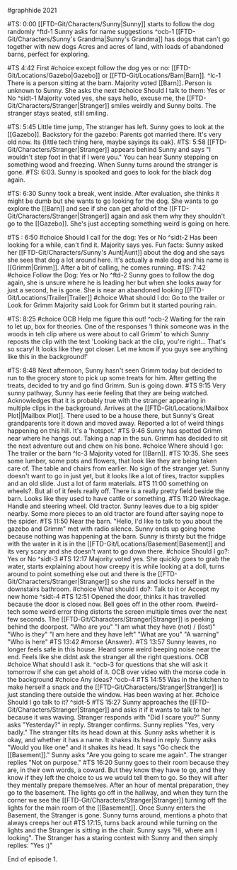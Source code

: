 #graphhide 
2021

#TS: 0:00
[[FTD-Git/Characters/Sunny|Sunny]] starts to follow the dog randomly ^ftd-1
Sunny asks for name suggestions ^ocb-1
[[FTD-Git/Characters/Sunny's Grandma|Sunny's Grandma]] has dogs that can't go together with new dogs
Acres and acres of land, with loads of abandoned barns, perfect for exploring. 

#TS 4:42
First #choice except follow the dog yes or no: [[FTD-Git/Locations/Gazebo|Gazebo]] or [[FTD-Git/Locations/Barn|Barn]]. ^lc-1
There is a person sitting at the barn. 
Majority voted [[Barn]]. Person is unknown to Sunny. She asks the next #choice Should I talk to them: Yes or No ^sidt-1
Majority voted yes, she says hello, excuse me, the [[FTD-Git/Characters/Stranger|Stranger]] smiles weirdly and Sunny bolts. The stranger stays seated, still smiling.

#TS: 5:45
Little time jump, The stranger has left. Sunny goes to look at the [[Gazebo]]. 
Backstory for the gazebo: Parents got married there. It's very old now. Its {little tech thing here, maybe sayings its oak}. #TS: 5:58 [[FTD-Git/Characters/Stranger|Stranger]] appears behind Sunny and says "I wouldn't step foot in that if I were you." You can hear Sunny stepping on something wood and freezing. When Sunny turns around the stranger is gone. #TS: 6:03. Sunny is spooked and goes to look for the black dog again.

#TS: 6:30
Sunny took a break, went inside. After evaluation, she thinks it might be dumb but she wants to go looking for the dog. She wants to go explore the [[Barn]] and see if she can get ahold of the [[FTD-Git/Characters/Stranger|Stranger]] again and ask them why they shouldn't go to the [[Gazebo]]. She's just accepting something weird is going on here.

#TS : 6:50
#choice Should I call for the dog: Yes or No ^sidt-2
Has been looking for a while, can't find it. Majority says yes. Fun facts: Sunny asked her [[FTD-Git/Characters/Sunny's Aunt|Aunt]] about the dog and she says she sees that dog a lot around here. It's actually a male dog and his name is [[Grimm|Grimm]]. After a bit of calling, he comes running.
#TS: 7:42
#choice Follow the Dog: Yes or No ^ftd-2
Sunny goes to follow the dog again, she is unsure where he is leading her but when she looks away for just a second, he is gone. She is near an abandoned looking [[FTD-Git/Locations/Trailer|Trailer]]
#choice What should I do: Go to the trailer or Look for Grimm
Majority said Look for Grimm but it started pouring rain. 

#TS: 8:25
#choice OCB Help me figure this out! ^ocb-2
Waiting for the rain to let up, box for theories. One of the responses 'I think someone was in the woods in teh clip where us were about to call Grimm' to which Sunny reposts the clip with the text 'Looking back at the clip, you're right... That's so scary! It looks like they got closer. Let me know if you guys see anything like this in the background!'

#TS: 8:48
Next afternoon, Sunny hasn't seen Grimm today but decided to run to the grocery store to pick up some treats for him. After getting the treats, decided to try and go find Grimm. Sun is going down.
#TS 9:15
Very sunny pathway, Sunny has eerie feeling that they are being watched. Acknowledges that it is probably true with the stranger appearing in multiple clips in the background. 
Arrives at the [[FTD-Git/Locations/Mailbox Plot||Mailbox Plot]]. There used to be a house there, but Sunny's Great grandparents tore it down and moved away. Reported a lot of weird things happening on this hill. It's a 'hotspot.'
#TS 9:46
Sunny has spotted Grimm near where he hangs out. Taking a nap in the sun. Grimm has decided to sit the next adventure out and chew on his bone. 
#choice Where should I go: The trailer or the barn ^lc-3
Majority voted for [[Barn]]. #TS 10:35. She sees some lumber, some pots and flowers, that look like they are being taken care of. The table and chairs from earlier. No sign of the stranger yet. Sunny doesn't want to go in just yet, but it looks like a lot of tires, tractor supplies and an old slide. Just a lot of farm materials. #TS 11:00 something on wheels?. But all of it feels really off.
There is a really pretty field beside the barn. Looks like they used to have cattle or something.
#TS 11:20 Wreckage. Handle and steering wheel. Old tractor. 
Sunny leaves due to a big spider nearby.
Some more pieces to an old tractor are found after saying nope to the spider.
#TS 11:50 Near the barn. "Hello, I'd like to talk to you about the gazebo and Grimm" met with radio silence.
Sunny ends up going home because nothing was happening at the barn. Sunny is thirsty but the fridge with the water in it is in the [[FTD-Git/Locations/Basement|Basement]] and its very scary and she doesn't want to go down there. 
#choice Should I go?: Yes or No ^sidt-3
#TS 12:17 Majority voted yes. She quickly goes to grab the water, starts explaining about how creepy it is while looking at a doll, turns around to point something else out and there is the [[FTD-Git/Characters/Stranger|Stranger]] so she runs and locks herself in the downstairs bathroom. 
#choice What should I do?: Talk to it or Accept my new home ^sidt-4
#TS 12:51 Opened the door, thinks it has travelled because the door is closed now. Bell goes off in the other room. #weird-tech some weird error thing distorts the screen multiple times over the next few seconds. The [[FTD-Git/Characters/Stranger|Stranger]] is peeking behind the doorpost.
"Who are you" "I am what they have (not) / (lost)"
"Who is they" "I am here and they have left"
"What are you" "A warning"
"Who is here" #TS 13:42 #morse {Answer}.
#TS 13:57
Sunny leaves, no longer feels safe in this house. Heard some weird beeping noise near the end. Feels like she didnt ask the stranger all the right questions. OCB #choice What should I ask it. ^ocb-3
for questions that she will ask it tomorrow if she can get ahold of it.
OCB over video with the morse code in the background #choice Any ideas? ^ocb-4
#TS 14:55
Was in the kitchen to make herself a snack and the [[FTD-Git/Characters/Stranger|Stranger]] is just standing there outside the window. Has been waving at her. #choice Should I go talk to it? ^sidt-5
#TS 15:27
Sunny approaches the [[FTD-Git/Characters/Stranger|Stranger]] and asks it if it wants to talk to her because it was waving. Stranger responds with "Did I scare you?" Sunny asks "Yesterday?" in reply. Stranger confirms. Sunny replies "Yes, very badly." The stranger tilts its head down at this. Sunny asks whether it is okay, and whether it has a name. It shakes its head in reply. Sunny asks "Would you like one" and it shakes its head. It says "Go check the [[Basement]]." Sunny asks "Are you going to scare me again". The stranger replies "Not on purpose."
#TS 16:20
Sunny goes to their room because they are, in their own words, a coward. But they know they have to go, and they know if they left the choice to us we would tell them to go. So they will after they mentally prepare themselves. 
After an hour of mental preparation, they go to the basement. The lights go off in the hallway, and when they turn the corner we see the [[FTD-Git/Characters/Stranger|Stranger]] turning off the lights for the main room of the [[Basement]]. Once Sunny enters the Basement, the Stranger is gone. Sunny turns around, mentions a photo that always creeps her out #TS 17:15, turns back around while turning on the lights and the Stranger is sitting in the chair.
Sunny says "Hi, where am I looking". The Stranger has a staring contest with Sunny and then simply replies: "Yes :)"

End of episode 1.




